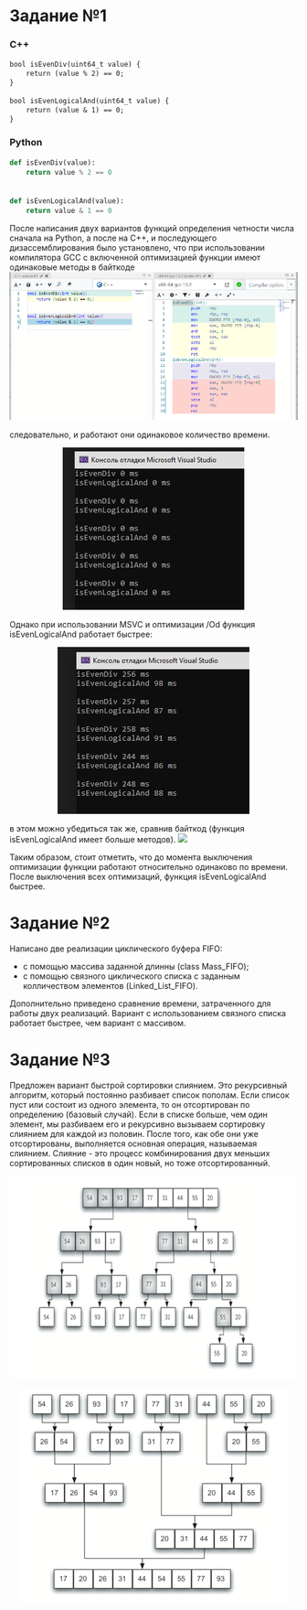 # Задание №1

### С++
```С
bool isEvenDiv(uint64_t value) {
	return (value % 2) == 0;
}

bool isEvenLogicalAnd(uint64_t value) {
	return (value & 1) == 0;
}
```
### Python
```Python
def isEvenDiv(value):
    return value % 2 == 0


def isEvenLogicalAnd(value):
    return value & 1 == 0

```

После написания двух вариантов функций определения четности 
числа сначала на Python, а после на C++,
и последующего дизассемблирования было установлено, что
при использовании компилятора GCC с включенной оптимизацией
функции имеют одинаковые методы в байткоде
![](https://github.com/k-toncha/Test_task/blob/master/GCC.PNG) 

следовательно, и работают они одинаковое количество времени. 

<p align="center">
  <img width="318" height="284" src="https://github.com/k-toncha/Test_task/blob/master/OptO2.PNG">
</p>


Однако при использовании MSVC и оптимизации /Od функция isEvenLogicalAnd 
работает быстрее: 

<p align="center">
  <img width="336" height="292" src="https://github.com/k-toncha/Test_task/blob/master/Time_test.PNG">
</p>

в этом можно убедиться так же, сравнив байткод (функция isEvenLogicalAnd имеет больше методов).
![](https://github.com/k-toncha/Test_task/blob/master/GB_msvc.jpg) 

Таким образом, стоит отметить, что до момента выключения оптимизации функции работают относительно одинаково
по времени. После выключения всех оптимизаций, функция isEvenLogicalAnd быстрее.

# Задание №2 #

Написано две реализации циклического буфера FIFO:
- с помощью массива заданной длинны (class Mass_FIFO);
- с помощью связного циклического списка с заданным колличеством
элементов (Linked_List_FIFO).

Дополнительно приведено сравнение времени, затраченного для работы двух реализаций.
Вариант с использованием связного списка работает быстрее, чем вариант с массивом.


# Задание №3 #

Предложен вариант быстрой сортировки слиянием. Это рекурсивный алгоритм, который постоянно разбивает список пополам. 
Если список пуст или состоит из одного элемента, 
то он отсортирован по определению (базовый случай). 
Если в списке больше, чем один элемент, мы разбиваем его 
и рекурсивно вызываем сортировку слиянием для каждой из половин. 
После того, как обе они уже отсортированы, выполняется основная 
операция, называемая слиянием. Слияние - это процесс комбинирования 
двух меньших сортированных списков в один новый, но тоже отсортированный.
<p align="center">
  <img width="658" height="355" src="https://github.com/k-toncha/Test_task/blob/master/MergeSort1.PNG">
</p>
<p align="center">
  <img width="471" height="375" src="https://github.com/k-toncha/Test_task/blob/master/MergeSort2.PNG">
</p>

